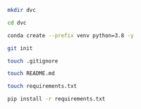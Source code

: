 ```bash
mkdir dvc
```

```bash
cd dvc
```

```bash
conda create --prefix venv python=3.8 -y
```

```bash
git init
```

```bash
touch .gitignore
```

```bash
touch README.md
```

```bash
touch requirements.txt
```

```bash
pip install -r requirements.txt
```